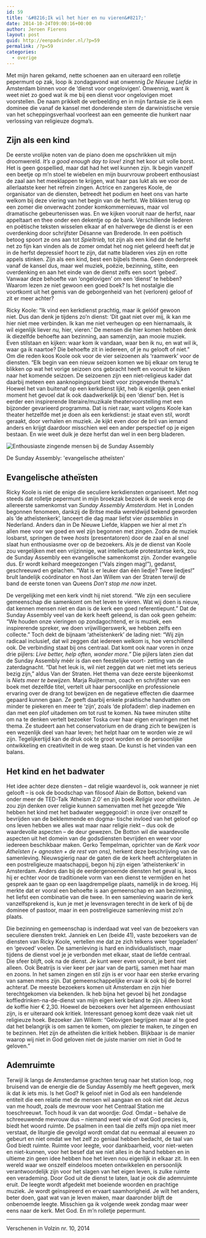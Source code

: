 ```yaml
---
id: 59
title: '&#8216;Ik wil het hier en nu vieren&#8217;'
date: 2014-10-24T09:00:16+00:00
author: Jeroen Fierens
layout: post
guid: http://eenpadvinder.nl/?p=59
permalink: /?p=59
categories:
  - overige
---
```

Met mijn haren gekamd, nette schoenen aan en uiteraard een rolletje pepermunt op zak, loop ik zondagavond wat onwennig _De Nieuwe Liefde_ in Amsterdam binnen voor de ‘dienst voor ongelovigen’. Onwennig, want ik weet niet zo goed wat ik me bij een dienst voor ongelovigen moet voorstellen. De naam prikkelt de verbeelding en in mijn fantasie zie ik een dominee die vanaf de kansel met donderende stem de darwinistische versie van het scheppingsverhaal voorleest aan een gemeente die hunkert naar verlossing van religieuze dogma’s.

## Zijn als een kind

De eerste vrolijke noten van de piano doen me opschrikken uit mijn droomwereld. _It’s a good enough day to love!_ zingt het koor uit volle borst. Het is geen gospellied, maar dat had het wel kunnen zijn. Ik begin vanzelf een beetje op m’n stoel te wiebelen en mijn buurvrouw probeert enthousiast de zaal aan het meeklappen te krijgen, wat haar pas lukt als we voor de allerlaatste keer het refrein zingen. Actrice en zangeres Koole, de organisator van de diensten, betreedt het podium en heet ons van harte welkom bij deze viering van het begin van de herfst. We blikken terug op een zomer die onverwacht zonder komkommernieuws, maar vol dramatische gebeurtenissen was. En we kijken vooruit naar de herfst, naar appeltaart en thee onder een dekentje op de bank. Verschillende liederen en poëtische teksten wisselen elkaar af en halverwege de dienst is er een overdenking door schrijfster Désanne van Brederode. In een poëtisch betoog spoort ze ons aan tot _Spieltrieb,_ tot zijn als een kind dat de herfst net zo fijn kan vinden als de zomer omdat het nog niet geleerd heeft dat je in de herfst depressief hoort te zijn, dat natte bladeren vies zijn en rotte appels stinken. Zijn als een kind, best een bijbels thema. Geen donderpreek vanaf de kansel dus, maar wel muziek, poëzie, bezinning, stilte, een overdenking en aan het einde van de dienst zelfs een soort ‘gebed’. Vanwaar deze behoefte van ‘ongelovigen’ om een ‘dienst’ te hebben? Waarom lezen ze niet gewoon een goed boek? Is het nostalgie die voortkomt uit het gemis van de geborgenheid van het (verloren) geloof of zit er meer achter? 

Ricky Koole: “Ik vind een kerkdienst prachtig, maar ik gelóóf gewoon niet. Dus dan denk je tijdens zo’n dienst: ‘Dit gaat niet over mij, ik kan me hier niet mee verbinden. Ik kan me niet verheugen op een hiernamaals, ik wil eigenlijk liever _nu,_ hier, vieren.’ De mensen die hier komen hebben denk ik diezelfde behoefte aan bezinning, aan samenzijn, aan mooie muziek. Even stilstaan en kijken: waar kom ik vandaan, waar ben ik nu, en wat wil ik, waar ga ik naartoe? Die behoefte zit in iedereen, of je nu gelooft of niet.” Om die reden koos Koole ook voor de vier seizoenen als ‘raamwerk’ voor de diensten. “Elk begin van een nieuw seizoen komen we bij elkaar om terug te blikken op wat het vorige seizoen ons gebracht heeft en vooruit te kijken naar het komende seizoen. De seizoenen zijn een niet-religieus kader dat daarbij meteen een aanknopingspunt biedt voor zingevende thema’s.” Hoewel het van buitenaf op een kerkdienst lijkt, heb ik eigenlijk geen enkel moment het gevoel dat ik ook daadwerkelijk bij een ‘dienst’ ben. Het is eerder een inspirerende literaire/muzikale theatervoorstelling met een bijzonder gevarieerd programma. Dat is niet raar, want volgens Koole kan theater hetzelfde met je doen als een kerkdienst: je staat even stil, wordt geraakt, door verhalen en muziek. Je kijkt even door de bril van iemand anders en krijgt daardoor misschien wel een ander perspectief op je eigen bestaan. En wie weet duik je deze herfst dan wel in een berg bladeren.

![Enthousiaste zingende mensen bij de Sunday Assembly](/content/images/2015/09/image-2.jpeg)

<p class=\"onderschrift\">De Sunday Assembly: 'evangelische atheïsten'<p>

## Evangelische atheïsten

Ricky Koole is niet de enige die seculiere kerkdiensten organiseert. Met nog steeds dat rolletje pepermunt in mijn broekzak bezoek ik de week erop de allereerste samenkomst van _Sunday Assembly Amsterdam._ Het in Londen begonnen fenomeen, dankzij de Britse media wereldwijd bekend geworden als ‘de atheïstenkerk’, lanceert die dag maar liefst vier _assemblies_ in Nederland. Anders dan in De Nieuwe Liefde, klappen we hier al met z’n allen mee voor we goed en wel zijn begonnen met zingen. Zodra de muziek losbarst, springen de twee _hosts_ (presentatoren) door de zaal en al snel slaat hun enthousiasme over op de bezoekers. Als je de dienst van Koole zou vergelijken met een vrijzinnige, wat intellectuele protestantse kerk, zou de Sunday Assembly een evangelische samenkomst zijn. Zonder evangelie dus. Er wordt keihard meegezongen (“Vals zingen mag!”), gedanst, geschreeuwd en gelachen. “Wat is er leuker dan één liedje? Twee liedjes!” brult landelijk coördinator en host Jan Willem van der Straten terwijl de band de eerste tonen van Queens _Don’t stop me now_ inzet.

De vergelijking met een kerk vindt hij niet storend. “We zijn een seculiere gemeenschap die samenkomt om het leven te vieren. Wat wij doen is nieuw, dat kennen mensen niet en dan is de kerk een goed referentiepunt.” Dat de Sunday Assembly veel van de kerk heeft geleend, is dan ook geen geheim: “We houden onze vieringen op zondagochtend, er is muziek, een inspirerende spreker, we doen vrijwilligerswerk, we hebben zelfs een collecte.” Toch dekt de bijnaam ‘atheïstenkerk’ de lading niet: “Wij zijn radicaal inclusief, dat wil zeggen dat iedereen welkom is, hoe verschillend ook. De verbinding staat bij ons centraal. Dat komt ook naar voren in onze drie pijlers: _Live better, help often, wonder more.”_ Die pijlers laten zien dat de Sunday Assembly méér is dan een feestelijke voort- zetting van de zaterdagnacht. “Dat het leuk is, wil niet zeggen dat we niet met iets serieus bezig zijn,” aldus Van der Straten. Het thema van deze eerste bijeenkomst is _Niets meer te bewijzen._ Marja Ruijterman, coach en schrijfster van een boek met dezelfde titel, vertelt uit haar persoonlijke en professionele ervaring over de drang tot bewijzen en de negatieve effecten die daarmee gepaard kunnen gaan. Ze geeft daarbij enkele praktische handvatten om minder te piekeren en meer te ‘zijn’, zoals ‘de plofadem’: diep inademen en dan met een plof uitademen om tot rust te komen. Na twee minuten stilte om na te denken vertelt bezoeker Toska over haar eigen ervaringen met het thema. Ze studeert aan het conservatorium en de drang zich te bewijzen is een wezenlijk deel van haar leven; het helpt haar om te worden wie ze wil zijn. Tegelijkertijd kan de druk ook te groot worden en de persoonlijke ontwikkeling en creativiteit in de weg staan. De kunst is het vinden van een balans.

## Het kind en het badwater

Het idee achter deze diensten – dat religie waardevol is, ook wanneer je niet gelooft – is ook de boodschap van filosoof Alain de Botton, bekend van onder meer de TED-Talk ‘Atheism 2.0’ en zijn boek _Religie voor atheïsten._ Je zou zijn denken over religie kunnen samenvatten met het gezegde ‘We hebben het kind met het badwater weggegooid’: in onze ijver onszelf te bevrijden van de beklemmende en dogma- tische invloed van het geloof op ons leven hebben we alles wat maar naar religie riekt – dus ook de waardevolle aspecten – de deur gewezen. De Botton wil die waardevolle aspecten uit het domein van de godsdiensten bevrijden en weer voor iedereen beschikbaar maken. Gerko Tempelman, oprichter van de _Kerk voor Atheïsten (+ agnosten + de rest van ons),_ herkent deze beschrijving van de samenleving. Nieuwsgierig naar de gaten die de kerk heeft achtergelaten in een postreligieuze maatschappij, begon hij zijn eigen ‘atheïstenkerk’ in Amsterdam. Anders dan bij de eerdergenoemde diensten het geval is, koos hij er echter voor de traditionele vorm van een dienst te vermijden en het gesprek aan te gaan op een laagdrempelige plaats, namelijk in de kroeg. Hij merkte dat er vooral een behoefte is aan gemeenschap en aan bezinning, het liefst een combinatie van die twee. In een samenleving waarin de kerk vanzelfsprekend is, kun je met je levensvragen terecht in de kerk of bij de dominee of pastoor, maar in een postreligieuze samenleving mist zo’n plaats. 

Die bezinning en gemeenschap is inderdaad wat veel van de bezoekers van seculiere diensten trekt. Janniek en Len (beide 41), vaste bezoekers van de diensten van Ricky Koole, vertellen me dat ze zich telkens weer ‘opgeladen’ en ‘gevoed’ voelen. De samenleving is hard en individualistisch, maar tijdens de dienst voel je je verbonden met elkaar, staat de liefde centraal. Die sfeer blijft, ook na de dienst. Je kunt weer even vooruit, je bent niet alleen. Ook Beatrijs is vier keer per jaar van de partij, samen met haar man en zoons. In het samen zingen en stil zijn is er voor haar een sterke ervaring van samen mens zijn. Dat gemeenschappelijke ervaar ik ook bij de borrel achteraf. De meeste bezoekers komen uit Amsterdam en zijn hier terechtgekomen via bekenden. Ik heb bijna het gevoel bij het zondagse koffiedrinken-na-de-dienst van mijn eigen kerk beland te zijn. Alleen kost de koffie hier € 2,30. Hoewel de bezoekers over het algemeen enthousiast zijn, is er uiteraard ook kritiek. Interessant genoeg komt deze vaak niet uit religieuze hoek. Bezoeker Jan Willem: “Gelovigen begrijpen maar al te goed dat het belangrijk is om samen te komen, om plezier te maken, te zingen en te bezinnen. Het zijn de atheïsten die kritiek hebben. Blijkbaar is de manier waarop wij niet in God geloven niet de juiste manier om niet in God te geloven.”

## Ademruimte

Terwijl ik langs de Amsterdamse grachten terug naar het station loop, nog bruisend van de energie die de Sunday Assembly me heeft gegeven, merk ik dat ik iets mis. Is het God? Ik geloof niet in God als een handelende entiteit die een relatie met de mensen wil aangaan en ook niet dat Jezus van me houdt, zoals de mevrouw voor het Centraal Station me toeschreeuwt. Toch houd ik van dat woordje: _God._ Omdat – behalve de schreeuwende mevrouw dus – niemand weet wie of wat God precies is, biedt het woord ruimte. De psalmen in een taal die zelfs mijn opa niet meer verstaat, de liturgie die gevolgd wordt omdat dat nu eenmaal al eeuwen zo gebeurt en niet omdat we het zelf zo geniaal hebben bedacht, de taal van God biedt ruimte. Ruimte voor leegte, voor dankbaarheid, voor niet-weten en niet-kunnen, voor het besef dat we niet alles in de hand hebben en in ultieme zin geen idee hebben hoe het leven nou eigenlijk in elkaar zit. In een wereld waar we onszelf eindeloos moeten ontwikkelen en persoonlijk verantwoordelijk zijn voor het slagen van het eigen leven, is zulke ruimte een verademing. Door God uit de dienst te laten, laat je ook die ademruimte eruit. De leegte wordt afgedekt met boeiende woorden en prachtige muziek. Je wordt geïnspireerd en ervaart saamhorigheid. Je wilt het anders, beter doen, gaat wat van je leven maken, maar daaronder blijft de onbenoemde leegte. Misschien ga ik volgende week zondag maar weer eens naar de kerk. Met God. En m’n rolletje pepermunt.

---

Verschenen in Volzin nr. 10, 2014